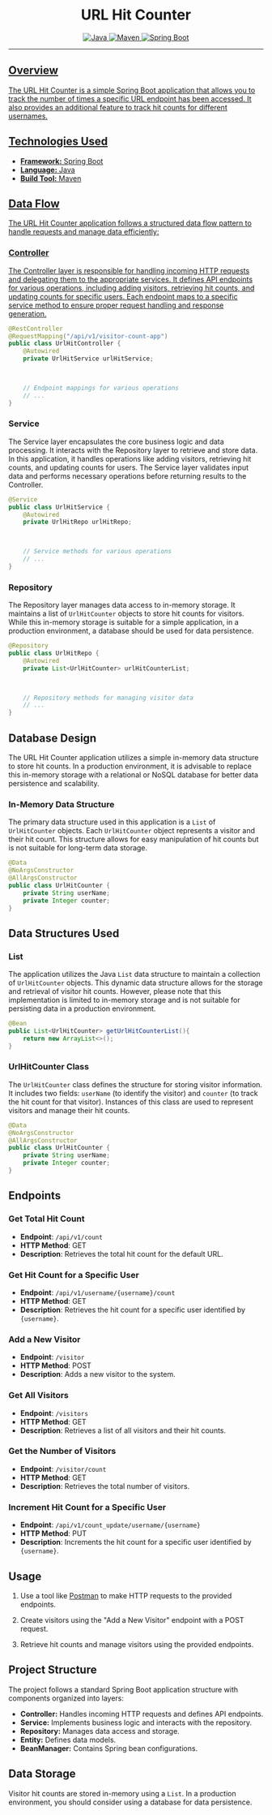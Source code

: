 # <h1 align="center"> URL Hit Counter </h1>
<p align="center">
<a href="Java url">
<img alt="Java" src="https://img.shields.io/badge/Java->=8-darkblue.svg" />
</a>
<a href="Maven url" >
<img alt="Maven" src="https://img.shields.io/badge/maven-4.0-brightgreen.svg" />
</a>
<a href="Spring Boot url" >
<img alt="Spring Boot" src="https://img.shields.io/badge/Spring Boot-3.1.3-brightgreen.svg" />

</p>

 

---

 

<p align="left">

 

## Overview

 

The URL Hit Counter is a simple Spring Boot application that allows you to track the number of times a specific URL endpoint has been accessed. It also provides an additional feature to track hit counts for different usernames.

 

## Technologies Used

 

- **Framework:** Spring Boot
- **Language:** Java
- **Build Tool:** Maven

 

## Data Flow

 

The URL Hit Counter application follows a structured data flow pattern to handle requests and manage data efficiently:

 

### Controller

 

The Controller layer is responsible for handling incoming HTTP requests and delegating them to the appropriate services. It defines API endpoints for various operations, including adding visitors, retrieving hit counts, and updating counts for specific users. Each endpoint maps to a specific service method to ensure proper request handling and response generation.

 

```java
@RestController
@RequestMapping("/api/v1/visitor-count-app")
public class UrlHitController {
    @Autowired
    private UrlHitService urlHitService;

 

    // Endpoint mappings for various operations
    // ...
}
```

 

### Service

 

The Service layer encapsulates the core business logic and data processing. It interacts with the Repository layer to retrieve and store data. In this application, it handles operations like adding visitors, retrieving hit counts, and updating counts for users. The Service layer validates input data and performs necessary operations before returning results to the Controller.

 

```java
@Service
public class UrlHitService {
    @Autowired
    private UrlHitRepo urlHitRepo;

 

    // Service methods for various operations
    // ...
}
```

 

### Repository

 

The Repository layer manages data access to in-memory storage. It maintains a list of `UrlHitCounter` objects to store hit counts for visitors. While this in-memory storage is suitable for a simple application, in a production environment, a database should be used for data persistence.

 

```java
@Repository
public class UrlHitRepo {
    @Autowired
    private List<UrlHitCounter> urlHitCounterList;

 

    // Repository methods for managing visitor data
    // ...
}
```

 

## Database Design

 

The URL Hit Counter application utilizes a simple in-memory data structure to store hit counts. In a production environment, it is advisable to replace this in-memory storage with a relational or NoSQL database for better data persistence and scalability.

 

### In-Memory Data Structure

 

The primary data structure used in this application is a `List` of `UrlHitCounter` objects. Each `UrlHitCounter` object represents a visitor and their hit count. This structure allows for easy manipulation of hit counts but is not suitable for long-term data storage.

 

```java
@Data
@NoArgsConstructor
@AllArgsConstructor
public class UrlHitCounter {
    private String userName;
    private Integer counter;
}
```

 

## Data Structures Used

 

### List

 

The application utilizes the Java `List` data structure to maintain a collection of `UrlHitCounter` objects. This dynamic data structure allows for the storage and retrieval of visitor hit counts. However, please note that this implementation is limited to in-memory storage and is not suitable for persisting data in a production environment.

 

```java
@Bean
public List<UrlHitCounter> getUrlHitCounterList(){
    return new ArrayList<>();
}
```

 

### UrlHitCounter Class

 

The `UrlHitCounter` class defines the structure for storing visitor information. It includes two fields: `userName` (to identify the visitor) and `counter` (to track the hit count for that visitor). Instances of this class are used to represent visitors and manage their hit counts.

 

```java
@Data
@NoArgsConstructor
@AllArgsConstructor
public class UrlHitCounter {
    private String userName;
    private Integer counter;
}
```

 

 

## Endpoints

 

### Get Total Hit Count
- **Endpoint**: `/api/v1/count`
- **HTTP Method**: GET
- **Description**: Retrieves the total hit count for the default URL.

 

### Get Hit Count for a Specific User
- **Endpoint**: `/api/v1/username/{username}/count`
- **HTTP Method**: GET
- **Description**: Retrieves the hit count for a specific user identified by `{username}`.

 

### Add a New Visitor
- **Endpoint**: `/visitor`
- **HTTP Method**: POST
- **Description**: Adds a new visitor to the system.

 

### Get All Visitors
- **Endpoint**: `/visitors`
- **HTTP Method**: GET
- **Description**: Retrieves a list of all visitors and their hit counts.

 

### Get the Number of Visitors
- **Endpoint**: `/visitor/count`
- **HTTP Method**: GET
- **Description**: Retrieves the total number of visitors.

 

### Increment Hit Count for a Specific User
- **Endpoint**: `/api/v1/count_update/username/{username}`
- **HTTP Method**: PUT
- **Description**: Increments the hit count for a specific user identified by `{username}`.

 

## Usage

 

1. Use a tool like [Postman](https://www.postman.com/) to make HTTP requests to the provided endpoints.

 

2. Create visitors using the "Add a New Visitor" endpoint with a POST request.

 

3. Retrieve hit counts and manage visitors using the provided endpoints.

 

## Project Structure

 

The project follows a standard Spring Boot application structure with components organized into layers:

 

- **Controller:** Handles incoming HTTP requests and defines API endpoints.
- **Service:** Implements business logic and interacts with the repository.
- **Repository:** Manages data access and storage.
- **Entity:** Defines data models.
- **BeanManager:** Contains Spring bean configurations.

 

## Data Storage

 

Visitor hit counts are stored in-memory using a `List`. In a production environment, you should consider using a database for data persistence.

 


